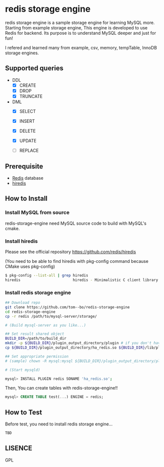 # redis storage engine

redis storage engine is a sample storage engine for learning MySQL more.
Starting from example storage engine, This engine is developed to use Redis for backend.
Its purpose is to understand MySQL deeper and just for fun!

I refered and learned many from example, csv, memory, tempTable, InnoDB storage engines.


## Supported queries

- DDL
  - [x] CREATE
  - [x] DROP
  - [x] TRUNCATE
- DML
  - [x] SELECT
  - [x] INSERT 
  - [x] DELETE
  - [x] UPDATE
  - [ ] REPLACE


## Prerequisite

- [Redis](https://github.com/antirez/redis) database
- [hiredis](https://github.com/redis/hiredis)


## How to Install

### Install MySQL from source

redis-storage-engine need MySQL source code to build with MySQL's cmake.

### Install hiredis

Please see the official repository https://github.com/redis/hiredis

(You need to be able to find hiredis with pkg-config command because CMake uses pkg-config)

```sh
$ pkg-config --list-all | grep hiredis
hiredis                        hiredis - Minimalistic C client library for Redis.
```

### Install redis storage engine

```sh
## Download repo
git clone https://github.com/tom--bo/redis-storage-engine
cd redis-storage-engine
cp -r redis /path/to/mysql-server/storage/

# (Build mysql-server as you like...)

## Set result shared object
BUILD_DIR=/path/to/build_dir
mkdir -p ${BUILD_DIR}/plugin_output_directory/plugin # if you don't have, create dir
cp ${BUILD_DIR}/plugin_output_directory/ha_redis.so ${BUILD_DIR}/lib/plugin/

## Set appropriate permission
# (sample) chown -R mysql:mysql ${BUILD_DIR}/plugin_output_directory/plugin

# (Start mysqld)

mysql> INSTALL PLUGIN redis SONAME 'ha_redis.so';
```

Then, You can create tables with redis-storage-engine!!

```sql
mysql> CREATE TABLE test(...) ENGINE = redis;
```



## How to Test

Before test, you need to install redis storage engine...


```sh
TBD
```

## LISENCE

GPL


